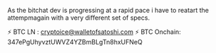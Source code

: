 As the bitchat dev is progressing at a rapid pace i have to reatart the attempmagain with a very different set of specs. 




 
⚡ BTC LN : cryptoice@walletofsatoshi.com
⚡ BTC Onchain: 347ePgUhyvztUWVZ4YZBmBLgTn8hxUFNeQ
